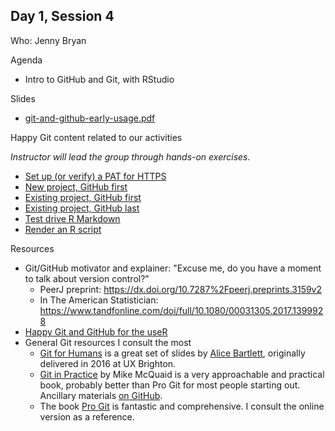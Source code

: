 ## Day 1, Session 4

Who: Jenny Bryan

Agenda

  * Intro to GitHub and Git, with RStudio
  
Slides

  * [git-and-github-early-usage.pdf](materials/git-and-github-early-usage.pdf)
  
Happy Git content related to our activities

*Instructor will lead the group through hands-on exercises.*

  * [Set up (or verify) a PAT for HTTPS](https://happygitwithr.com/https-pat.html)
  * [New project, GitHub first](https://happygitwithr.com/new-github-first.html)
  * [Existing project, GitHub first](https://happygitwithr.com/existing-github-first.html)
  * [Existing project, GitHub last](https://happygitwithr.com/existing-github-last.html)
  * [Test drive R Markdown](https://happygitwithr.com/rmd-test-drive.html)
  * [Render an R script](https://happygitwithr.com/r-test-drive.html)
  
Resources

  * Git/GitHub motivator and explainer: "Excuse me, do you have a moment to talk about version control?"
    - PeerJ preprint: <https://dx.doi.org/10.7287%2Fpeerj.preprints.3159v2>
    - In The American Statistician: <https://www.tandfonline.com/doi/full/10.1080/00031305.2017.1399928>
  * [Happy Git and GitHub for the useR](https://happygitwithr.com/index.html)
  * General Git resources I consult the most
    - [Git for Humans](https://speakerdeck.com/alicebartlett/git-for-humans) is
      a great set of slides by [Alice Bartlett](https://alicebartlett.co.uk),
      originally delivered in 2016 at UX Brighton.
    - [Git in Practice](https://www.manning.com/books/git-in-practice) by Mike
      McQuaid is a very approachable and practical book, probably better than
      Pro Git for most people starting out. Ancillary materials
      [on GitHub](https://github.com/MikeMcQuaid/GitInPractice).
    * The book [Pro Git](http://git-scm.com/book) is fantastic and
      comprehensive. I consult the online version as a reference.
      
